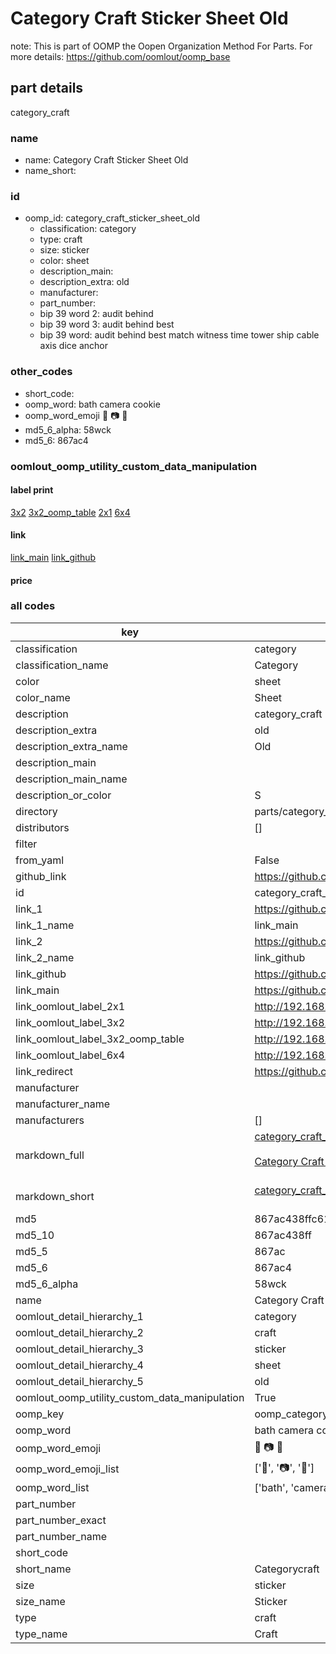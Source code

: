 # Category Craft Sticker Sheet Old  

note: This is part of OOMP the Oopen Organization Method For Parts. For more details: https://github.com/oomlout/oomp_base

##  part details
  



category_craft



### name
* name: Category Craft Sticker Sheet Old
* name_short: 
### id
* oomp_id: category_craft_sticker_sheet_old
  * classification: category
  * type: craft
  * size: sticker
  * color: sheet
  * description_main: 
  * description_extra: old
  * manufacturer: 
  * part_number: 
  * bip 39 word 2: audit behind
  * bip 39 word 3: audit behind best
  * bip 39 word: audit behind best match witness time tower ship cable axis dice anchor

### other_codes
* short_code: 
* oomp_word: bath camera cookie
* oomp_word_emoji :bath: :camera: :cookie:
* md5_6_alpha: 58wck
* md5_6: 867ac4






### oomlout_oomp_utility_custom_data_manipulation
#### label print
[3x2](http://192.168.1.245:1112/?label=oomp%2058wck)
[3x2_oomp_table](http://192.168.1.108:1112/?label=oomp%2058wck)
[2x1](http://192.168.1.242:1112/?label=oomp%2058wck)
[6x4](http://192.168.1.55:1112/?label=oomp%2058wck)    

#### link

[link_main](https://github.com/oomlout/oomlout_oomp_version_1_messy/tree/main/parts/category_craft_sticker_sheet_old) [link_github](https://github.com/oomlout/oomlout_oomp_version_1_messy/tree/main/parts/category_craft_sticker_sheet_old)                             

#### price







### all codes 
| key | value |  
| --- | --- |  
| classification | category |  
| classification_name | Category |  
| color | sheet |  
| color_name | Sheet |  
| description | category_craft |  
| description_extra | old |  
| description_extra_name | Old |  
| description_main |  |  
| description_main_name |  |  
| description_or_color | S  |  
| directory | parts/category_craft_sticker_sheet_old |  
| distributors | [] |  
| filter |  |  
| from_yaml | False |  
| github_link | https://github.com/oomlout/oomlout_oomp_part_src/tree/main/parts/category_craft_sticker_sheet_old |  
| id | category_craft_sticker_sheet_old |  
| link_1 | https://github.com/oomlout/oomlout_oomp_version_1_messy/tree/main/parts/category_craft_sticker_sheet_old |  
| link_1_name | link_main |  
| link_2 | https://github.com/oomlout/oomlout_oomp_version_1_messy/tree/main/parts/category_craft_sticker_sheet_old |  
| link_2_name | link_github |  
| link_github | https://github.com/oomlout/oomlout_oomp_version_1_messy/tree/main/parts/category_craft_sticker_sheet_old |  
| link_main | https://github.com/oomlout/oomlout_oomp_version_1_messy/tree/main/parts/category_craft_sticker_sheet_old |  
| link_oomlout_label_2x1 | http://192.168.1.242:1112/?label=oomp%2058wck |  
| link_oomlout_label_3x2 | http://192.168.1.245:1112/?label=oomp%2058wck |  
| link_oomlout_label_3x2_oomp_table | http://192.168.1.108:1112/?label=oomp%2058wck |  
| link_oomlout_label_6x4 | http://192.168.1.55:1112/?label=oomp%2058wck |  
| link_redirect | https://github.com/oomlout/oomlout_oomp_version_1_messy/tree/main/parts/category_craft_sticker_sheet_old |  
| manufacturer |  |  
| manufacturer_name |  |  
| manufacturers | [] |  
| markdown_full | [category_craft_sticker_sheet_old](none)<br>[](none)<br>[Category Craft Sticker Sheet Old](none)<br><br> |  
| markdown_short | [category_craft_sticker_sheet_old](none)<br><br> |  
| md5 | 867ac438ffc61cc7897e588c2a852078 |  
| md5_10 | 867ac438ff |  
| md5_5 | 867ac |  
| md5_6 | 867ac4 |  
| md5_6_alpha | 58wck |  
| name | Category Craft Sticker Sheet Old |  
| oomlout_detail_hierarchy_1 | category |  
| oomlout_detail_hierarchy_2 | craft |  
| oomlout_detail_hierarchy_3 | sticker |  
| oomlout_detail_hierarchy_4 | sheet |  
| oomlout_detail_hierarchy_5 | old |  
| oomlout_oomp_utility_custom_data_manipulation | True |  
| oomp_key | oomp_category_craft_sticker_sheet_old |  
| oomp_word | bath camera cookie |  
| oomp_word_emoji | :bath: :camera: :cookie: |  
| oomp_word_emoji_list | [':bath:', ':camera:', ':cookie:'] |  
| oomp_word_list | ['bath', 'camera', 'cookie'] |  
| part_number |  |  
| part_number_exact |  |  
| part_number_name |  |  
| short_code |  |  
| short_name | Categorycraft |  
| size | sticker |  
| size_name | Sticker |  
| type | craft |  
| type_name | Craft |  
